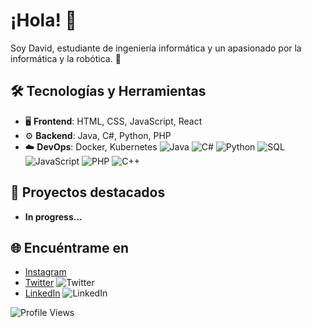 

# ¡Hola! 👋
Soy David, estudiante de ingeniería informática y un apasionado por la informática y la robótica. 🚀

## 🛠 Tecnologías y Herramientas
- 🖥️ **Frontend**: HTML, CSS, JavaScript, React
- ⚙️ **Backend**: Java, C#, Python, PHP
- ☁️ **DevOps**: Docker, Kubernetes
![Java](https://img.shields.io/badge/Java-007396?style=flat-square&logo=java&logoColor=white)
![C#](https://img.shields.io/badge/C%23-239120?style=flat-square&logo=c-sharp&logoColor=white)
![Python](https://img.shields.io/badge/Python-3776AB?style=flat-square&logo=python&logoColor=white)
![SQL](https://img.shields.io/badge/SQL-CC2927?style=flat-square&logo=microsoft-sql-server&logoColor=white)
![JavaScript](https://img.shields.io/badge/JavaScript-F7DF1E?style=flat-square&logo=javascript&logoColor=black)
![PHP](https://img.shields.io/badge/PHP-777BB4?style=flat-square&logo=php&logoColor=white)
![C++](https://img.shields.io/badge/C++-00599C?style=flat-square&logo=c%2B%2B&logoColor=white)

## 🌟 Proyectos destacados
- **In progress...**

## 🌐 Encuéntrame en
- [Instagram](https://www.instagram.com/david_cg_27/)
- [Twitter](https://x.com/David_27CG) ![Twitter](https://img.shields.io/badge/Twitter-Follow-blue?style=flat-square&logo=twitter)
- [LinkedIn](www.linkedin.com/in/david-covian-gomez) ![LinkedIn](https://img.shields.io/badge/LinkedIn-Connect-blue?style=flat-square&logo=linkedin)

![Profile Views](https://komarev.com/ghpvc/?username=tuusuario&color=blue)
